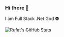 ### Hi there 👋

I am Full Stack .Net God 👽

![Rufat's GitHub Stats](https://github-readme-stats.vercel.app/api?username=ismayilov449&show_icons=true&hide_border=true)
